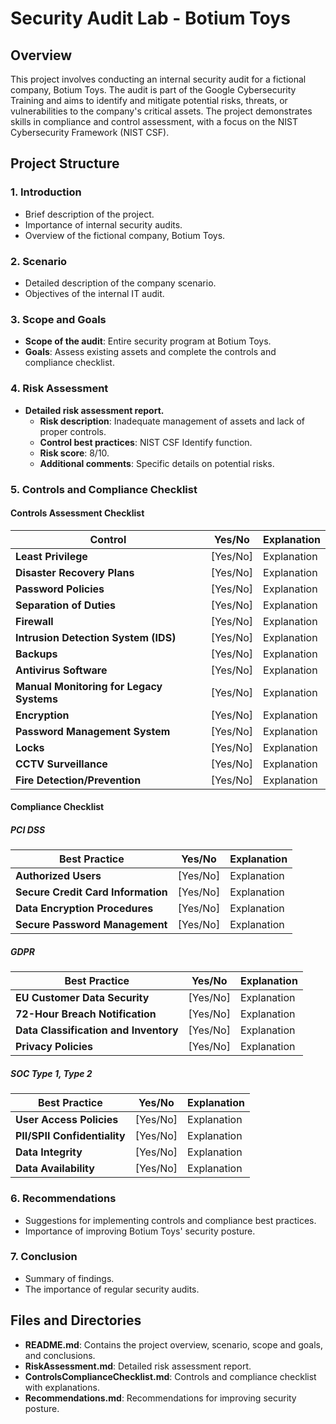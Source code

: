 # Security Audit Lab - Botium Toys

## Overview

This project involves conducting an internal security audit for a fictional company, Botium Toys. The audit is part of the Google Cybersecurity Training and aims to identify and mitigate potential risks, threats, or vulnerabilities to the company's critical assets. The project demonstrates skills in compliance and control assessment, with a focus on the NIST Cybersecurity Framework (NIST CSF).

## Project Structure

### 1. Introduction
- Brief description of the project.
- Importance of internal security audits.
- Overview of the fictional company, Botium Toys.

### 2. Scenario
- Detailed description of the company scenario.
- Objectives of the internal IT audit.

### 3. Scope and Goals
- **Scope of the audit**: Entire security program at Botium Toys.
- **Goals**: Assess existing assets and complete the controls and compliance checklist.

### 4. Risk Assessment
- **Detailed risk assessment report.**
  - **Risk description**: Inadequate management of assets and lack of proper controls.
  - **Control best practices**: NIST CSF Identify function.
  - **Risk score**: 8/10.
  - **Additional comments**: Specific details on potential risks.

### 5. Controls and Compliance Checklist

#### Controls Assessment Checklist
| Control | Yes/No | Explanation |
| --- | --- | --- |
| **Least Privilege** | [Yes/No] | Explanation |
| **Disaster Recovery Plans** | [Yes/No] | Explanation |
| **Password Policies** | [Yes/No] | Explanation |
| **Separation of Duties** | [Yes/No] | Explanation |
| **Firewall** | [Yes/No] | Explanation |
| **Intrusion Detection System (IDS)** | [Yes/No] | Explanation |
| **Backups** | [Yes/No] | Explanation |
| **Antivirus Software** | [Yes/No] | Explanation |
| **Manual Monitoring for Legacy Systems** | [Yes/No] | Explanation |
| **Encryption** | [Yes/No] | Explanation |
| **Password Management System** | [Yes/No] | Explanation |
| **Locks** | [Yes/No] | Explanation |
| **CCTV Surveillance** | [Yes/No] | Explanation |
| **Fire Detection/Prevention** | [Yes/No] | Explanation |

#### Compliance Checklist

##### PCI DSS
| Best Practice | Yes/No | Explanation |
| --- | --- | --- |
| **Authorized Users** | [Yes/No] | Explanation |
| **Secure Credit Card Information** | [Yes/No] | Explanation |
| **Data Encryption Procedures** | [Yes/No] | Explanation |
| **Secure Password Management** | [Yes/No] | Explanation |

##### GDPR
| Best Practice | Yes/No | Explanation |
| --- | --- | --- |
| **EU Customer Data Security** | [Yes/No] | Explanation |
| **72-Hour Breach Notification** | [Yes/No] | Explanation |
| **Data Classification and Inventory** | [Yes/No] | Explanation |
| **Privacy Policies** | [Yes/No] | Explanation |

##### SOC Type 1, Type 2
| Best Practice | Yes/No | Explanation |
| --- | --- | --- |
| **User Access Policies** | [Yes/No] | Explanation |
| **PII/SPII Confidentiality** | [Yes/No] | Explanation |
| **Data Integrity** | [Yes/No] | Explanation |
| **Data Availability** | [Yes/No] | Explanation |

### 6. Recommendations
- Suggestions for implementing controls and compliance best practices.
- Importance of improving Botium Toys' security posture.

### 7. Conclusion
- Summary of findings.
- The importance of regular security audits.

## Files and Directories

- **README.md**: Contains the project overview, scenario, scope and goals, and conclusions.
- **RiskAssessment.md**: Detailed risk assessment report.
- **ControlsComplianceChecklist.md**: Controls and compliance checklist with explanations.
- **Recommendations.md**: Recommendations for improving security posture.
